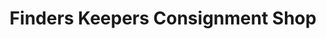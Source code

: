 ---
title: "Finders Keepers Consignment Shop"
url: /indian-river/finders-keepers-consignment-shop/
shop: charity
---